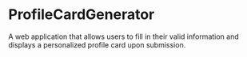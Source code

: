 # ProfileCardGenerator
A web application that allows users to fill in their valid information and displays a personalized profile card upon submission.

